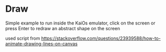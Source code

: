 # Draw

Simple example to run inside the KaiOs emulator, click on the screen or press Enter to redraw an abstract shape on the screen

used script from https://stackoverflow.com/questions/23939588/how-to-animate-drawing-lines-on-canvas